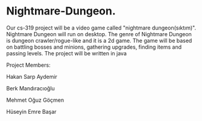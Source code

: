 # Nightmare-Dungeon.
Our cs-319 project will be a video game called "nightmare dungeon(sıktım)". 
Nightmare Dungeon will run on desktop. The genre of Nightmare Dungeon is dungeon crawler/rogue-like and it is a 2d game. 
The game will be based on battling bosses and minions, gathering upgrades, finding items and passing levels. 
The project will be written in java

Project Members:

Hakan Sarp Aydemir

Berk Mandıracıoğlu

Mehmet Oğuz Göçmen

Hüseyin Emre Başar
